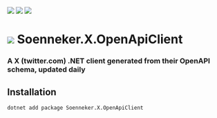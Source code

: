 ﻿[![](https://img.shields.io/nuget/v/soenneker.x.openapiclient.svg?style=for-the-badge)](https://www.nuget.org/packages/soenneker.x.openapiclient/)
[![](https://img.shields.io/github/actions/workflow/status/soenneker/soenneker.x.openapiclient/publish-package.yml?style=for-the-badge)](https://github.com/soenneker/soenneker.x.openapiclient/actions/workflows/publish-package.yml)
[![](https://img.shields.io/nuget/dt/soenneker.x.openapiclient.svg?style=for-the-badge)](https://www.nuget.org/packages/soenneker.x.openapiclient/)

# ![](https://user-images.githubusercontent.com/4441470/224455560-91ed3ee7-f510-4041-a8d2-3fc093025112.png) Soenneker.X.OpenApiClient
### A X (twitter.com) .NET client generated from their OpenAPI schema, updated daily

## Installation

```
dotnet add package Soenneker.X.OpenApiClient
```

